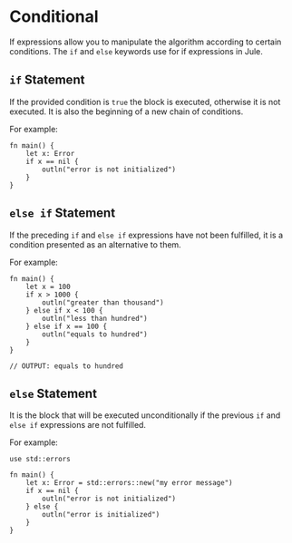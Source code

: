 # Conditional
If expressions allow you to manipulate the algorithm according to certain conditions. The `if` and `else` keywords use for if expressions in Jule. 

## `if` Statement
If the provided condition is `true` the block is executed, otherwise it is not executed. It is also the beginning of a new chain of conditions.

For example:
```jule
fn main() {
    let x: Error
    if x == nil {
        outln("error is not initialized")
    }
}
```

## `else if` Statement
If the preceding `if` and `else if` expressions have not been fulfilled, it is a condition presented as an alternative to them.

For example:
```jule
fn main() {
    let x = 100
    if x > 1000 {
        outln("greater than thousand")
    } else if x < 100 {
        outln("less than hundred")
    } else if x == 100 {
        outln("equals to hundred")
    }
}

// OUTPUT: equals to hundred
```

## `else` Statement
It is the block that will be executed unconditionally if the previous `if` and `else if` expressions are not fulfilled.

For example:
```jule
use std::errors

fn main() {
    let x: Error = std::errors::new("my error message")
    if x == nil {
        outln("error is not initialized")
    } else {
        outln("error is initialized")
    }
}
```
